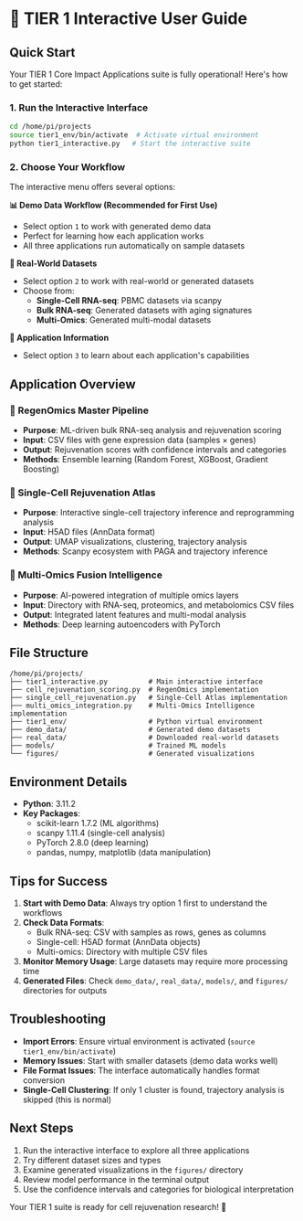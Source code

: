# 🧬 TIER 1 Interactive User Guide

## Quick Start

Your TIER 1 Core Impact Applications suite is fully operational! Here's how to get started:

### 1. Run the Interactive Interface

```bash
cd /home/pi/projects
source tier1_env/bin/activate  # Activate virtual environment
python tier1_interactive.py   # Start the interactive suite
```

### 2. Choose Your Workflow

The interactive menu offers several options:

**📊 Demo Data Workflow (Recommended for First Use)**
- Select option `1` to work with generated demo data
- Perfect for learning how each application works
- All three applications run automatically on sample datasets

**🧬 Real-World Datasets**
- Select option `2` to work with real-world or generated datasets
- Choose from:
  - **Single-Cell RNA-seq**: PBMC datasets via scanpy
  - **Bulk RNA-seq**: Generated datasets with aging signatures  
  - **Multi-Omics**: Generated multi-modal datasets

**📖 Application Information**
- Select option `3` to learn about each application's capabilities

## Application Overview

### 🧬 RegenOmics Master Pipeline
- **Purpose**: ML-driven bulk RNA-seq analysis and rejuvenation scoring
- **Input**: CSV files with gene expression data (samples × genes)
- **Output**: Rejuvenation scores with confidence intervals and categories
- **Methods**: Ensemble learning (Random Forest, XGBoost, Gradient Boosting)

### 🔬 Single-Cell Rejuvenation Atlas  
- **Purpose**: Interactive single-cell trajectory inference and reprogramming analysis
- **Input**: H5AD files (AnnData format)
- **Output**: UMAP visualizations, clustering, trajectory analysis
- **Methods**: Scanpy ecosystem with PAGA and trajectory inference

### 🧠 Multi-Omics Fusion Intelligence
- **Purpose**: AI-powered integration of multiple omics layers
- **Input**: Directory with RNA-seq, proteomics, and metabolomics CSV files
- **Output**: Integrated latent features and multi-modal analysis
- **Methods**: Deep learning autoencoders with PyTorch

## File Structure

```
/home/pi/projects/
├── tier1_interactive.py          # Main interactive interface
├── cell_rejuvenation_scoring.py  # RegenOmics implementation
├── single_cell_rejuvenation.py   # Single-Cell Atlas implementation
├── multi_omics_integration.py    # Multi-Omics Intelligence implementation
├── tier1_env/                    # Python virtual environment
├── demo_data/                    # Generated demo datasets
├── real_data/                    # Downloaded real-world datasets
├── models/                       # Trained ML models
└── figures/                      # Generated visualizations
```

## Environment Details

- **Python**: 3.11.2
- **Key Packages**: 
  - scikit-learn 1.7.2 (ML algorithms)
  - scanpy 1.11.4 (single-cell analysis)
  - PyTorch 2.8.0 (deep learning)
  - pandas, numpy, matplotlib (data manipulation)

## Tips for Success

1. **Start with Demo Data**: Always try option 1 first to understand the workflows
2. **Check Data Formats**: 
   - Bulk RNA-seq: CSV with samples as rows, genes as columns
   - Single-cell: H5AD format (AnnData objects)
   - Multi-omics: Directory with multiple CSV files
3. **Monitor Memory Usage**: Large datasets may require more processing time
4. **Generated Files**: Check `demo_data/`, `real_data/`, `models/`, and `figures/` directories for outputs

## Troubleshooting

- **Import Errors**: Ensure virtual environment is activated (`source tier1_env/bin/activate`)
- **Memory Issues**: Start with smaller datasets (demo data works well)
- **File Format Issues**: The interface automatically handles format conversion
- **Single-Cell Clustering**: If only 1 cluster is found, trajectory analysis is skipped (this is normal)

## Next Steps

1. Run the interactive interface to explore all three applications
2. Try different dataset sizes and types
3. Examine generated visualizations in the `figures/` directory
4. Review model performance in the terminal output
5. Use the confidence intervals and categories for biological interpretation

Your TIER 1 suite is ready for cell rejuvenation research! 🚀